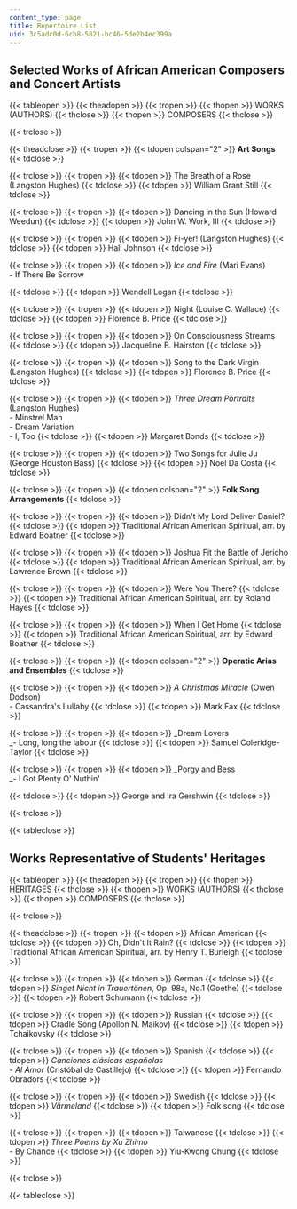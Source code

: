 ```yaml
---
content_type: page
title: Repertoire List
uid: 3c5adc0d-6cb8-5821-bc46-5de2b4ec399a
---
```


Selected Works of African American Composers and Concert Artists
----------------------------------------------------------------

{{< tableopen >}}
{{< theadopen >}}
{{< tropen >}}
{{< thopen >}}
WORKS (AUTHORS)
{{< thclose >}}
{{< thopen >}}
COMPOSERS
{{< thclose >}}

{{< trclose >}}

{{< theadclose >}}
{{< tropen >}}
{{< tdopen colspan="2" >}}
**Art Songs**
{{< tdclose >}}

{{< trclose >}}
{{< tropen >}}
{{< tdopen >}}
The Breath of a Rose (Langston Hughes)
{{< tdclose >}}
{{< tdopen >}}
William Grant Still
{{< tdclose >}}

{{< trclose >}}
{{< tropen >}}
{{< tdopen >}}
Dancing in the Sun (Howard Weedun)
{{< tdclose >}}
{{< tdopen >}}
John W. Work, III
{{< tdclose >}}

{{< trclose >}}
{{< tropen >}}
{{< tdopen >}}
Fi-yer! (Langston Hughes)
{{< tdclose >}}
{{< tdopen >}}
Hall Johnson
{{< tdclose >}}

{{< trclose >}}
{{< tropen >}}
{{< tdopen >}}
_Ice and Fire_ (Mari Evans)  
\- If There Be Sorrow  

{{< tdclose >}}
{{< tdopen >}}
Wendell Logan
{{< tdclose >}}

{{< trclose >}}
{{< tropen >}}
{{< tdopen >}}
Night (Louise C. Wallace)
{{< tdclose >}}
{{< tdopen >}}
Florence B. Price
{{< tdclose >}}

{{< trclose >}}
{{< tropen >}}
{{< tdopen >}}
On Consciousness Streams
{{< tdclose >}}
{{< tdopen >}}
Jacqueline B. Hairston
{{< tdclose >}}

{{< trclose >}}
{{< tropen >}}
{{< tdopen >}}
Song to the Dark Virgin (Langston Hughes)
{{< tdclose >}}
{{< tdopen >}}
Florence B. Price
{{< tdclose >}}

{{< trclose >}}
{{< tropen >}}
{{< tdopen >}}
_Three Dream Portraits_ (Langston Hughes)  
\- Minstrel Man  
\- Dream Variation  
\- I, Too
{{< tdclose >}}
{{< tdopen >}}
Margaret Bonds
{{< tdclose >}}

{{< trclose >}}
{{< tropen >}}
{{< tdopen >}}
Two Songs for Julie Ju (George Houston Bass)
{{< tdclose >}}
{{< tdopen >}}
Noel Da Costa
{{< tdclose >}}

{{< trclose >}}
{{< tropen >}}
{{< tdopen colspan="2" >}}
**Folk Song Arrangements**
{{< tdclose >}}

{{< trclose >}}
{{< tropen >}}
{{< tdopen >}}
Didn't My Lord Deliver Daniel?
{{< tdclose >}}
{{< tdopen >}}
Traditional African American Spiritual, arr. by Edward Boatner
{{< tdclose >}}

{{< trclose >}}
{{< tropen >}}
{{< tdopen >}}
Joshua Fit the Battle of Jericho
{{< tdclose >}}
{{< tdopen >}}
Traditional African American Spiritual, arr. by Lawrence Brown
{{< tdclose >}}

{{< trclose >}}
{{< tropen >}}
{{< tdopen >}}
Were You There?
{{< tdclose >}}
{{< tdopen >}}
Traditional African American Spiritual, arr. by Roland Hayes
{{< tdclose >}}

{{< trclose >}}
{{< tropen >}}
{{< tdopen >}}
When I Get Home
{{< tdclose >}}
{{< tdopen >}}
Traditional African American Spiritual, arr. by Edward Boatner
{{< tdclose >}}

{{< trclose >}}
{{< tropen >}}
{{< tdopen colspan="2" >}}
**Operatic Arias and Ensembles**
{{< tdclose >}}

{{< trclose >}}
{{< tropen >}}
{{< tdopen >}}
_A Christmas Miracle_ (Owen Dodson)  
\- Cassandra's Lullaby
{{< tdclose >}}
{{< tdopen >}}
Mark Fax
{{< tdclose >}}

{{< trclose >}}
{{< tropen >}}
{{< tdopen >}}
_Dream Lovers  
_\- Long, long the labour
{{< tdclose >}}
{{< tdopen >}}
Samuel Coleridge-Taylor
{{< tdclose >}}

{{< trclose >}}
{{< tropen >}}
{{< tdopen >}}
_Porgy and Bess  
_\- I Got Plenty O' Nuthin'  

{{< tdclose >}}
{{< tdopen >}}
George and Ira Gershwin
{{< tdclose >}}

{{< trclose >}}

{{< tableclose >}}

Works Representative of Students' Heritages
-------------------------------------------

{{< tableopen >}}
{{< theadopen >}}
{{< tropen >}}
{{< thopen >}}
HERITAGES
{{< thclose >}}
{{< thopen >}}
WORKS (AUTHORS)
{{< thclose >}}
{{< thopen >}}
COMPOSERS
{{< thclose >}}

{{< trclose >}}

{{< theadclose >}}
{{< tropen >}}
{{< tdopen >}}
African American
{{< tdclose >}}
{{< tdopen >}}
Oh, Didn't It Rain?
{{< tdclose >}}
{{< tdopen >}}
Traditional African American Spiritual, arr. by Henry T. Burleigh
{{< tdclose >}}

{{< trclose >}}
{{< tropen >}}
{{< tdopen >}}
German
{{< tdclose >}}
{{< tdopen >}}
_Singet Nicht in Trauertönen_, Op. 98a, No.1 (Goethe)
{{< tdclose >}}
{{< tdopen >}}
Robert Schumann
{{< tdclose >}}

{{< trclose >}}
{{< tropen >}}
{{< tdopen >}}
Russian
{{< tdclose >}}
{{< tdopen >}}
Cradle Song (Apollon N. Maikov)
{{< tdclose >}}
{{< tdopen >}}
Tchaikovsky
{{< tdclose >}}

{{< trclose >}}
{{< tropen >}}
{{< tdopen >}}
Spanish
{{< tdclose >}}
{{< tdopen >}}
_Canciones clásicas españolas  
\- Al Amor_ (Cristóbal de Castillejo)
{{< tdclose >}}
{{< tdopen >}}
Fernando Obradors
{{< tdclose >}}

{{< trclose >}}
{{< tropen >}}
{{< tdopen >}}
Swedish
{{< tdclose >}}
{{< tdopen >}}
_Värmeland_
{{< tdclose >}}
{{< tdopen >}}
Folk song
{{< tdclose >}}

{{< trclose >}}
{{< tropen >}}
{{< tdopen >}}
Taiwanese
{{< tdclose >}}
{{< tdopen >}}
_Three Poems by Xu Zhimo  
\-_ By Chance
{{< tdclose >}}
{{< tdopen >}}
Yiu-Kwong Chung
{{< tdclose >}}

{{< trclose >}}

{{< tableclose >}}